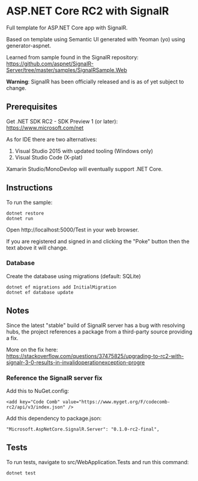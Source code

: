# ASP.NET Core RC2 with SignalR

Full template for ASP.NET Core app with SignalR.

Based on template using Semantic UI generated with Yeoman (yo) using generator-aspnet.

Learned from sample found in the SignalR repository: https://github.com/aspnet/SignalR-Server/tree/master/samples/SignalRSample.Web

**Warning**: SignalR has been officially released and is as of yet subject to change.

## Prerequisites

Get .NET SDK RC2 - SDK Preview 1 (or later): https://www.microsoft.com/net

As for IDE there are two alternatives:

1. Visual Studio 2015 with updated tooling (Windows only)
2. Visual Studio Code (X-plat)

Xamarin Studio/MonoDevlop will eventually support .NET Core.

## Instructions

To run the sample:

    dotnet restore
    dotnet run

Open http://localhost:5000/Test in your web browser.

If you are registered and signed in and clicking the "Poke" button then the text above it will change.

### Database

Create the database using migrations (default: SQLite)

    dotnet ef migrations add InitialMigration
    dotnet ef database update

## Notes

Since the latest "stable" build of SignalR server has a bug with resolving hubs, the project references a package from a third-party source providing a fix.

More on the fix here: https://stackoverflow.com/questions/37475825/upgrading-to-rc2-with-signalr-3-0-results-in-invalidoperationexception-progre

### Reference the SignalR server fix
Add this to NuGet.config:

```
<add key="Code Comb" value="https://www.myget.org/F/codecomb-rc2/api/v3/index.json" />
```

Add this dependency to package.json:

```
"Microsoft.AspNetCore.SignalR.Server": "0.1.0-rc2-final",
```

## Tests

To run tests, navigate to src/WebApplication.Tests and run this command:

```dotnet test```
